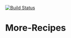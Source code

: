 [![Build Status](https://travis-ci.org/WillyWunderdog/More-Recipes-Gbenga.svg?branch=develop)](https://travis-ci.org/WillyWunderdog/More-Recipes-Gbenga)
# More-Recipes